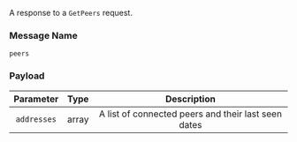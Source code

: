 A response to a `GetPeers` request.

### Message Name

`peers`

### Payload

|  Parameter  | Type  |                     Description                     |
|:-----------:|-------|:---------------------------------------------------:|
| `addresses` | array | A list of connected peers and their last seen dates |
